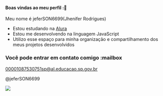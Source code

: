 #### Boas vindas ao meu perfil :💙

Meu nome é jeferSON6699(Jhenifer Rodrigues)


- Estou estudando na [Alura](https://www.alura.com.br)
- Estou me desenvolvendo na linguagem JavaScript
- Utilizo esse espaço para minha organização e compartilhamento dos meus projetos desenvolvidos

### Você pode entrar em contato comigo :mailbox

00001087530751sp@al.educacao.sp.gov.br

@jeferSON6699

![](https://media1.tenor.com/m/hT-H7aJA8dwAAAAC/cringe-triggered.gif)
